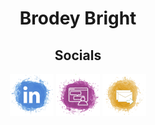 <h1 align="center">Brodey Bright </h1>
<!-- Social icons section -->
<h2 align="center">Socials</h2>
<p align="center">
  <a href="https://www.linkedin.com/in/brodey-bright-2016b816a/"><img width="70px" alt="LinkedIn" title="LinkedIn" src="https://raw.githubusercontent.com/jay-parkin/jay-parkin/main/assets/linkedin-imgur.png"/></a>
  <a href="https://discordapp.com/users/512374592795312138" alt="Discord" title="Discord Profile"><img width="70px" src="https://raw.githubusercontent.com/jay-parkin/jay-parkin/main/assets/discord-imgur.png"/></a>
  <a href="mailto:brodey880@gmail.com" alt="Email" title="Email Me"><img width="70px" src="https://raw.githubusercontent.com/jay-parkin/jay-parkin/main/assets/email-imgur.png"/></a>

</p>
